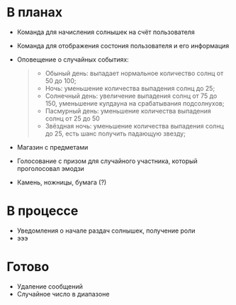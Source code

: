 # В планах

* Команда для начисления солнышек на счёт пользователя
* Команда для отображения состония пользователя и его информация
* Оповещение о случайных событиях:

    > * Обыный день: выпадает нормальное количество солнц от 50 до 100;
    > * Ночь: уменьшение количества выпадения солнц до 25;
    > * Солнечный день: увеличение выпадения солнц от 75 до 150, уменьшение кулдауна на срабатывания подсолнухов;
    > * Пасмурный день: уменьшение количества выпадения солнц от 25 до 50
    > * Звёздная ночь: уменьшение количества выпадения солнц до 25, есть шанс получить падающую звезду;

* Магазин с предметами
* Голосование с призом для случайного участника, который проголосовал эмодзи
* Камень, ножницы, бумага (?)

# В процессе

* Уведомления о начале раздач солнышек, получение роли
* эээ

# Готово

* Удаление сообщений
* Случайное число в диапазоне
